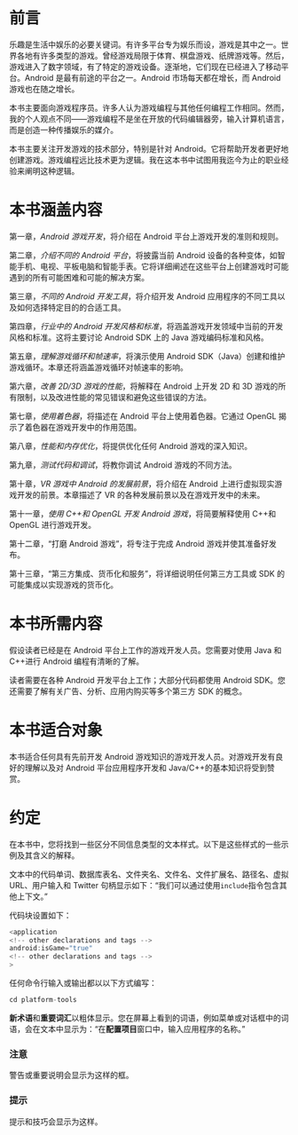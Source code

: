 # 前言

乐趣是生活中娱乐的必要关键词。有许多平台专为娱乐而设，游戏是其中之一。世界各地有许多类型的游戏。曾经游戏局限于体育、棋盘游戏、纸牌游戏等。然后，游戏进入了数字领域，有了特定的游戏设备。逐渐地，它们现在已经进入了移动平台。Android 是最有前途的平台之一。Android 市场每天都在增长，而 Android 游戏也在随之增长。

本书主要面向游戏程序员。许多人认为游戏编程与其他任何编程工作相同。然而，我的个人观点不同——游戏编程不是坐在开放的代码编辑器旁，输入计算机语言，而是创造一种传播娱乐的媒介。

本书主要关注开发游戏的技术部分，特别是针对 Android。它将帮助开发者更好地创建游戏。游戏编程远比技术更为逻辑。我在这本书中试图用我迄今为止的职业经验来阐明这种逻辑。

# 本书涵盖内容

第一章，*Android 游戏开发*，将介绍在 Android 平台上游戏开发的准则和规则。

第二章，*介绍不同的 Android 平台*，将披露当前 Android 设备的各种变体，如智能手机、电视、平板电脑和智能手表。它将详细阐述在这些平台上创建游戏时可能遇到的所有可能困难和可能的解决方案。

第三章，*不同的 Android 开发工具*，将介绍开发 Android 应用程序的不同工具以及如何选择特定目的的合适工具。

第四章，*行业中的 Android 开发风格和标准*，将涵盖游戏开发领域中当前的开发风格和标准。这将主要讨论 Android SDK 上的 Java 游戏编码标准和风格。

第五章，*理解游戏循环和帧速率*，将演示使用 Android SDK（Java）创建和维护游戏循环。本章还将涵盖游戏循环对帧速率的影响。

第六章，*改善 2D/3D 游戏的性能*，将解释在 Android 上开发 2D 和 3D 游戏的所有限制，以及改进性能的常见错误和避免这些错误的方法。

第七章，*使用着色器*，将描述在 Android 平台上使用着色器。它通过 OpenGL 揭示了着色器在游戏开发中的作用范围。

第八章，*性能和内存优化*，将提供优化任何 Android 游戏的深入知识。

第九章，*测试代码和调试*，将教你调试 Android 游戏的不同方法。

第十章，*VR 游戏中 Android 的发展前景*，将介绍在 Android 上进行虚拟现实游戏开发的前景。本章描述了 VR 的各种发展前景以及在游戏开发中的未来。

第十一章，*使用 C++和 OpenGL 开发 Android 游戏*，将简要解释使用 C++和 OpenGL 进行游戏开发。

第十二章，“打磨 Android 游戏”，将专注于完成 Android 游戏并使其准备好发布。

第十三章，“第三方集成、货币化和服务”，将详细说明任何第三方工具或 SDK 的可能集成以实现游戏的货币化。

# 本书所需内容

假设读者已经是在 Android 平台上工作的游戏开发人员。您需要对使用 Java 和 C++进行 Android 编程有清晰的了解。

读者需要在各种 Android 开发平台上工作；大部分代码都使用 Android SDK。您还需要了解有关广告、分析、应用内购买等多个第三方 SDK 的概念。

# 本书适合对象

本书适合任何具有先前开发 Android 游戏知识的游戏开发人员。对游戏开发有良好的理解以及对 Android 平台应用程序开发和 Java/C++的基本知识将受到赞赏。

# 约定

在本书中，您将找到一些区分不同信息类型的文本样式。以下是这些样式的一些示例及其含义的解释。

文本中的代码单词、数据库表名、文件夹名、文件名、文件扩展名、路径名、虚拟 URL、用户输入和 Twitter 句柄显示如下：“我们可以通过使用`include`指令包含其他上下文。”

代码块设置如下：

```kt
<application
<!-- other declarations and tags -->
android:isGame="true"
<!-- other declarations and tags -->
>
```

任何命令行输入或输出都以以下方式编写：

```kt
cd platform-tools

```

**新术语**和**重要词汇**以粗体显示。您在屏幕上看到的词语，例如菜单或对话框中的词语，会在文本中显示为：“在**配置项目**窗口中，输入应用程序的名称。”

### 注意

警告或重要说明会显示为这样的框。

### 提示

提示和技巧会显示为这样。
